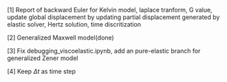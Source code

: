 [1] Report of backward Euler for Kelvin model, laplace tranform, G value, update global displacement by updating partial displacement generated by elastic solver, Hertz solution, time discritization

[2] Generalized Maxwell model(done)

[3] Fix debugging_viscoelastic.ipynb, add an pure-elastic branch for generalized Zener model

[4] Keep $\Delta t$ as time step 